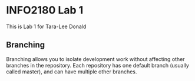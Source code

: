 # INFO2180 Lab 1 

This is Lab 1 for Tara-Lee Donald

## Branching 
Branching allows you to isolate development work without affecting other branches in the repository. Each repository has one default branch (usually called master), and can have multiple other branches.